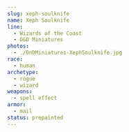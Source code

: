 ```yaml
---
slug: xeph-soulknife
name: Xeph Soulknife
line:
  - Wizards of the Coast
  - D&D Miniatures
photos:
  - ./DnDMiniatures-XephSoulknife.jpg
race:
  - human
archetype:
  - rogue
  - wizard
weapons:
  - spell effect
armor:
  - mail
status: prepainted
---
```

